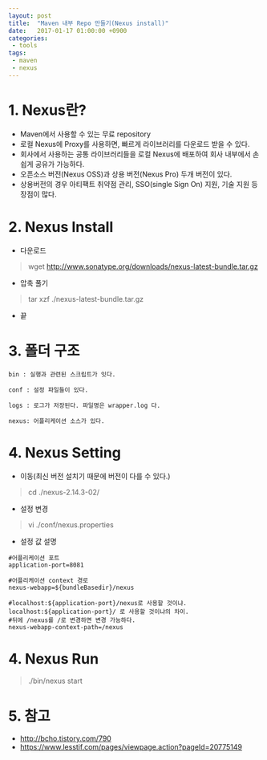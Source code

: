 ```yaml
---
layout: post
title:  "Maven 내부 Repo 만들기(Nexus install)"
date:   2017-01-17 01:00:00 +0900
categories:
 - tools
tags: 
 - maven
 - nexus
---
```


# 1. Nexus란?
- Maven에서 사용할 수 있는 무료 repository
- 로컬 Nexus에 Proxy를 사용하면, 빠르게 라이브러리를 다운로드 받을 수 있다.
- 회사에서 사용하는 공통 라이브러리들을 로컬 Nexus에 배포하여 회사 내부에서 손 쉽게 공유가 가능하다.
- 오픈소스 버전(Nexus OSS)과 상용 버전(Nexus Pro) 두개 버전이 있다.
- 상용버전의 경우 아티팩트 취약점 관리, SSO(single Sign On) 지원, 기술 지원 등 장점이 많다.

# 2. Nexus Install
- 다운로드 

> wget http://www.sonatype.org/downloads/nexus-latest-bundle.tar.gz

- 압축 풀기

> tar xzf ./nexus-latest-bundle.tar.gz 

- 끝

# 3. 폴더 구조
```
bin : 실행과 관련된 스크립트가 잇다.

conf : 설정 파일들이 있다.

logs : 로그가 저장된다. 파일명은 wrapper.log 다.

nexus: 어플리케이션 소스가 있다.
```

# 4. Nexus Setting
- 이동(최신 버전 설치기 때문에 버전이 다를 수 있다.)

> cd ./nexus-2.14.3-02/

- 설정 변경

> vi ./conf/nexus.properties

- 설정 값 설명
```properties
#어플리케이션 포트
application-port=8081

#어플리케이션 context 경로
nexus-webapp=${bundleBasedir}/nexus

#localhost:${application-port}/nexus로 사용할 것이냐. localhost:${application-port}/ 로 사용할 것이냐의 차이.
#뒤에 /nexus를 /로 변경하면 변경 가능하다.
nexus-webapp-context-path=/nexus
```

# 4. Nexus Run

> ./bin/nexus start

# 5. 참고 
- http://bcho.tistory.com/790
- https://www.lesstif.com/pages/viewpage.action?pageId=20775149
